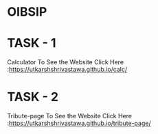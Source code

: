 # OIBSIP
# TASK - 1 
Calculator
To See the Website Click Here :https://utkarshshrivastawa.github.io/calc/

# TASK - 2 
Tribute-page
To See the Website Click Here :https://utkarshshrivastawa.github.io/tribute-page/

